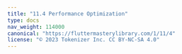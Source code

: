 ```yaml
---
title: "11.4 Performance Optimization"
type: docs
nav_weight: 114000
canonical: "https://fluttermasterylibrary.com/1/11/4"
license: "© 2023 Tokenizer Inc. CC BY-NC-SA 4.0"
---
```


